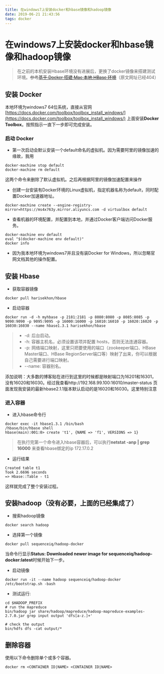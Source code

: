 ```yaml
---
title: 在windows7上安装docker和hbase镜像和hadoop镜像
date: 2019-06-21 21:43:56
tags: docker
---
```


# 在windows7上安装docker和hbase镜像和hadoop镜像

> 在之前的本机安装Hbase环境没有进展后，更换了docker镜像来搭建测试环境。~~参考[基于 Docker 搭建 Mac 本地 HBase 环境](https://www.colabug.com/4772817.html)~~（原文网址已经404）

<!--more-->

## 安装 Docker
本地环境为windows7 64位系统，直接从官网[https://docs.docker.com/toolbox/toolbox_install_windows/](https://docs.docker.com/toolbox/toolbox_install_windows/) 上面安装**Docker Toolbox**。按照指示一直下一步即可完成安装。
### 启动 Docker
- 第一次启动会默认安装一个default命名的虚拟机。因为需要阿里的镜像加速的缘故，我用
```
docker-machine stop default
docker-machine rm default
```
这两个命令来删除了默认虚拟机。之后再根据阿里的镜像加速配置来操作

- 创建一台安装有Docker环境的Linux虚拟机，指定机器名称为default，同时配置Docker加速器地址。
```
docker-machine create --engine-registry-mirror=https://ms4x763y.mirror.aliyuncs.com -d virtualbox default
```
- 查看机器的环境配置，并配置到本地，并通过Docker客户端访问Docker服务。
```
docker-machine env default
eval "$(docker-machine env default)"
docker info
```
- 因为我本地环境为windows7并且没有装Docker for Windows，所以忽略官网文档其他的操作配置。

## 安装 Hbase
- 获取容器镜像
```
docker pull harisekhon/hbase
```
- 启动容器
```
docker run -d -h myhbase -p 2181:2181 -p 8080:8080 -p 8085:8085 -p 9090:9090 -p 9095:9095 -p 16000:16000 -p 16010:16010 -p 16020:16020 -p 16030:16030 --name hbase1.3.1 harisekhon/hbase
```
> - -d: 后台启动。
> - -h: 容器主机名，必须设置该项并配置 hosts，否则无法连通容器。
> - -p: 网络端口映射，这里只把要使用的端口（zookeeper端口、HBase Master端口、HBase RegionServer端口等）映射了出来，你可以根据自己需要进行端口映射。
> - --name: 容器别名。

添加说明：大多数的博客贴在进行到这里的时候都是映射端口为16201和16301，没有16020和16030。经过我查看http://192.168.99.100:16010/master-status 页面发现我安装的最新hbase2.1.1版本默认启动的是16020和16030。这里特别注意

### 进入容器
- 进入hbase命令行
```
docker exec -it hbase1.3.1 /bin/bash
/hbase/bin/hbase shell
hbase(main):001:0> create 't1', {NAME => 'f1', VERSIONS => 1}
```
> 在执行完第一个命令进入hbase容器后，可以执行**netstat -anp | grep 16000** 来查看hbase绑定的ip 172.17.0.2

- 运行结果
```
Created table t1
Took 2.6696 seconds
=> Hbase::Table - t1
```

这样就完成了整个安装过程。

## 安装hadoop（没有必要，上面的已经集成了）
- 搜索hadoop镜像
```
docker search hadoop
```

- 选择第一个镜像
```
docker pull sequenceiq/hadoop-docker
```

当命令行显示**Status: Downloaded newer image for sequenceiq/hadoop-docker:latest**时候开始下一步。

- 启动镜像
```
docker run -it --name hadoop sequenceiq/hadoop-docker /etc/bootstrap.sh -bash
```

- 测试运行:
```
cd $HADOOP_PREFIX
# run the mapreduce
bin/hadoop jar share/hadoop/mapreduce/hadoop-mapreduce-examples-2.7.0.jar grep input output 'dfs[a-z.]+'

# check the output
bin/hdfs dfs -cat output/*
```

## 删除容器
使用以下命令删除单个或多个容器。
```
docker rm <CONTAINER ID|NAME> <CONTAINER ID|NAME>
```